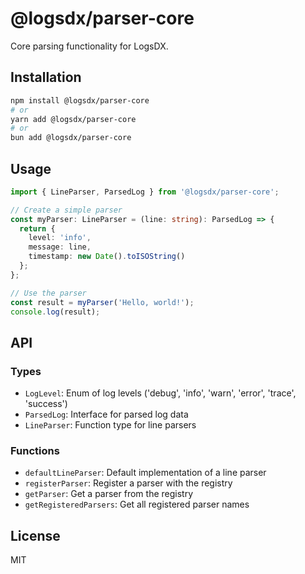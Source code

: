 # @logsdx/parser-core

Core parsing functionality for LogsDX.

## Installation

```bash
npm install @logsdx/parser-core
# or
yarn add @logsdx/parser-core
# or
bun add @logsdx/parser-core
```

## Usage

```typescript
import { LineParser, ParsedLog } from '@logsdx/parser-core';

// Create a simple parser
const myParser: LineParser = (line: string): ParsedLog => {
  return {
    level: 'info',
    message: line,
    timestamp: new Date().toISOString()
  };
};

// Use the parser
const result = myParser('Hello, world!');
console.log(result);
```

## API

### Types

- `LogLevel`: Enum of log levels ('debug', 'info', 'warn', 'error', 'trace', 'success')
- `ParsedLog`: Interface for parsed log data
- `LineParser`: Function type for line parsers

### Functions

- `defaultLineParser`: Default implementation of a line parser
- `registerParser`: Register a parser with the registry
- `getParser`: Get a parser from the registry
- `getRegisteredParsers`: Get all registered parser names

## License

MIT
